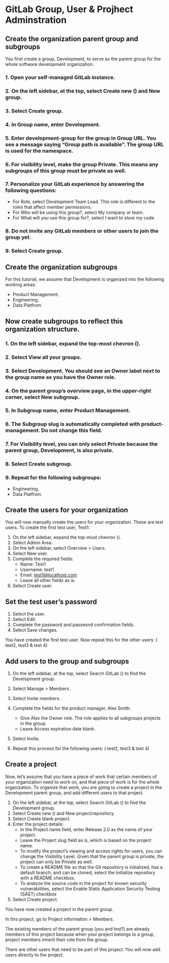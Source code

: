# GitLab Group, User & Projhect Adminstration 

## Create the organization parent group and subgroups

You first create a group, Development, to serve as the parent group for the whole software development organization.

### 1. Open your self-managed GitLab instance.
### 2. On the left sidebar, at the top, select Create new () and New group.
### 3. Select Create group.
### 4. In Group name, enter Development.
### 5. Enter development-group for the group in Group URL. You see a message saying “Group path is available”. The group URL is used for the namespace.
### 6. For visibility level, make the group Private. This means any subgroups of this group must be private as well.
### 7. Personalize your GitLab experience by answering the following questions:
- For Role, select Development Team Lead. This role is different to the roles that affect member permissions.
- For Who will be using this group?, select My company or team.
- For What will you use this group for?, select I want to store my code.
### 8. Do not invite any GitLab members or other users to join the group yet.
### 9. Select Create group.


## Create the organization subgroups

For this tutorial, we assume that Development is organized into the following working areas:

- Product Management.
- Engineering.
- Data Platfrom.

## Now create subgroups to reflect this organization structure.

### 1. On the left sidebar, expand the top-most chevron ().
### 2. Select View all your groups.
### 3. Select Development. You should see an Owner label next to the group name as you have the Owner role.
### 4. On the parent group’s overview page, in the upper-right corner, select New subgroup.
### 5. In Subgroup name, enter Product Management.
### 6. The Subgroup slug is automatically completed with product-management. Do not change this field.
### 7. For Visibility level, you can only select Private because the parent group, Development, is also private.
### 8. Select Create subgroup.
### 9. Repeat for the following subgroups:
- Engineering.
- Data Platfrom.


## Create the users for your organization

You will now manually create the users for your organization. These are test users. To create the first test user, Test1:

1. On the left sidebar, expand the top-most chevron ().
2. Select Admin Area.
3. On the left sidebar, select Overview > Users.
4. Select New user.
5. Complete the required fields:
    - Name: Test1
    - Username: test1
    - Email: test1@localhost.com
    - Leave all other fields as is.
6. Select Create user.

## Set the test user’s password

1. Select the user.
2. Select Edit.
3. Complete the password and password confirmation fields.
4. Select Save changes.

You have created the first test user. Now repeat this for the other users: ( test2, test3 & test 4)

## Add users to the group and subgroups

1. On the left sidebar, at the top, select Search GitLab () to find the Development group.
2. Select Manage > Members.
3. Select Invite members.
4. Complete the fields for the product manager, Alex Smith.

    - Give Alex the Owner role. The role applies to all subgroups projects in the group.
    - Leave Access expiration date blank.

5. Select Invite.

6. Repeat this process for the following users: ( test2, test3 & test 4)


## Create a project

Now, let’s assume that you have a piece of work that certain members of your organization need to work on, and that piece of work is for the whole organization. To organize that work, you are going to create a project in the Development parent group, and add different users to that project.


1. On the left sidebar, at the top, select Search GitLab () to find the Development group.
2. Select Create new () and New project/repository.
3. Select Create blank project.
4. Enter the project details:
    - In the Project name field, enter Release 2.0 as the name of your project.
    - Leave the Project slug field as is, which is based on the project name.
    - To modify the project’s viewing and access rights for users, you can change the Visibility Level. Given that the parent group is private, the project can only be Private as well.
    - To create a README file so that the Git repository is initialized, has a default branch, and can be cloned, select the Initialize repository with a README checkbox.
    - To analyze the source code in the project for known security vulnerabilities, select the Enable Static Application Security Testing (SAST) checkbox
5. Select Create project.

You have now created a project in the parent group.

In this project, go to Project information > Members.

The existing members of the parent group (you and test1) are already members of this project because when your project belongs to a group, project members inherit their role from the group.

There are other users that need to be part of this project. You will now add users directly to the project.
